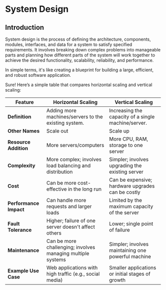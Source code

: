 # System Design
## Introduction
System design is the process of defining the architecture, components, modules, interfaces, and data for a system to satisfy specified requirements. It involves breaking down complex problems into manageable parts and planning how different parts of the system will work together to achieve the desired functionality, scalability, reliability, and performance. 

In simple terms, it's like creating a blueprint for building a large, efficient, and robust software application.

Sure! Here’s a simple table that compares horizontal scaling and vertical scaling:

| **Feature**              | **Horizontal Scaling**                               | **Vertical Scaling**                                |
|--------------------------|------------------------------------------------------|----------------------------------------------------|
| **Definition**           | Adding more machines/servers to the existing system. | Increasing the capacity of a single machine/server. |
| **Other Names**          | Scale out                                            | Scale up                                            |
| **Resource Addition**    | More servers/computers                                | More CPU, RAM, storage to one server               |
| **Complexity**           | More complex; involves load balancing and distribution| Simpler; involves upgrading the existing server    |
| **Cost**                 | Can be more cost-effective in the long run            | Can be expensive; hardware upgrades can be costly  |
| **Performance Impact**   | Can handle more requests and larger loads             | Limited by the maximum capacity of the server      |
| **Fault Tolerance**      | Higher; failure of one server doesn't affect others   | Lower; single point of failure                     |
| **Maintenance**          | Can be more challenging; involves managing multiple systems | Simpler; involves maintaining one powerful machine|
| **Example Use Case**     | Web applications with high traffic (e.g., social media) | Smaller applications or initial stages of growth   |
